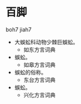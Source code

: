 







# 百脚
boh7 jiah7
+ 大蜈蚣科动物少棘巨蜈蚣。
  * 如东方言词典
+ 蜈蚣。
  * 如皋方言词典
+ 蜈蚣的俗称。
  * 东台方言词典
+ 蜈蚣。
  * 兴化方言词典
